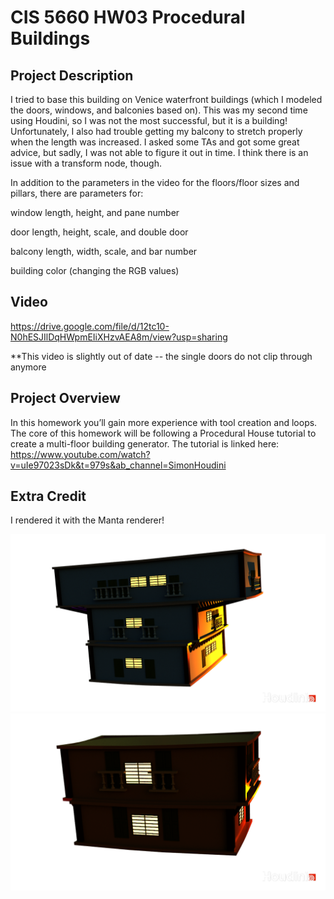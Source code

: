 # CIS 5660 HW03 Procedural Buildings

## Project Description 

I tried to base this building on Venice waterfront buildings (which I modeled the doors, windows, and balconies based on). This was my second time using Houdini, so I was not the most successful, but it is a building! Unfortunately, I also had trouble getting my balcony to stretch properly when the length was increased. I asked some TAs and got some great advice, but sadly, I was not able to figure it out in time. I think there is an issue with a transform node, though.  

In addition to the parameters in the video for the floors/floor sizes and pillars, there are parameters for: 

window length, height, and pane number 

door length, height, scale, and double door 

balcony length, width, scale, and bar number 

building color (changing the RGB values) 

## Video 

https://drive.google.com/file/d/12tc10-N0hESJIlDqHWpmEIiXHzvAEA8m/view?usp=sharing

**This video is slightly out of date -- the single doors do not clip through anymore 

## Project Overview
In this homework you’ll gain more experience with tool creation and loops. The core of this homework will be following a Procedural House tutorial to create a multi-floor building generator. The tutorial is linked here: 
https://www.youtube.com/watch?v=uIe97023sDk&t=979s&ab_channel=SimonHoudini 

## Extra Credit 

I rendered it with the Manta renderer! 

<img src="https://github.com/thumun/hw03-buildings/blob/main/building1.png?raw=true" /> 
<img src="https://github.com/thumun/hw03-buildings/blob/main/building2.png?raw=true" />
